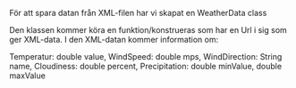 För att spara datan från XML-filen har vi skapat en WeatherData class

Den klassen kommer köra en funktion/konstrueras som har en Url i sig som ger XML-data.
I den XML-datan kommer information om:

Temperatur: double value,
WindSpeed: double mps,
WindDirection: String name,
Cloudiness: double percent,
Precipitation: double minValue, double maxValue
